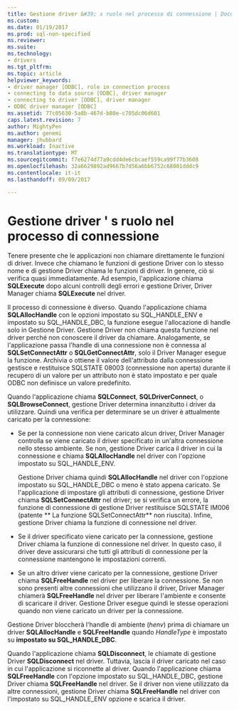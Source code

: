 ```yaml
---
title: Gestione driver &#39; s ruolo nel processo di connessione | Documenti Microsoft
ms.custom: 
ms.date: 01/19/2017
ms.prod: sql-non-specified
ms.reviewer: 
ms.suite: 
ms.technology:
- drivers
ms.tgt_pltfrm: 
ms.topic: article
helpviewer_keywords:
- driver manager [ODBC], role in connection process
- connecting to data source [ODBC], driver manager
- connecting to driver [ODBC], driver manager
- ODBC driver manager [ODBC]
ms.assetid: 77c05630-5a8b-467d-b80e-c705dc06d601
caps.latest.revision: 7
author: MightyPen
ms.author: genemi
manager: jhubbard
ms.workload: Inactive
ms.translationtype: MT
ms.sourcegitcommit: f7e6274d77a9cdd4de6cbcaef559ca99f77b3608
ms.openlocfilehash: 32a6629892ad9667b7d56a6bb6752c68001dddc9
ms.contentlocale: it-it
ms.lasthandoff: 09/09/2017

---
```

# <a name="driver-manager39s-role-in-the-connection-process"></a>Gestione driver &#39; s ruolo nel processo di connessione
Tenere presente che le applicazioni non chiamare direttamente le funzioni di driver. Invece che chiamano le funzioni di gestione Driver con lo stesso nome e di gestione Driver chiama le funzioni di driver. In genere, ciò si verifica quasi immediatamente. Ad esempio, l'applicazione chiama **SQLExecute** dopo alcuni controlli degli errori e gestione Driver, Driver Manager chiama **SQLExecute** nel driver.  
  
 Il processo di connessione è diverso. Quando l'applicazione chiama **SQLAllocHandle** con le opzioni impostato su SQL_HANDLE_ENV e impostato su SQL_HANDLE_DBC, la funzione esegue l'allocazione di handle solo in Gestione Driver. Gestione Driver non chiama questa funzione nel driver perché non conoscere il driver da chiamare. Analogamente, se l'applicazione passa l'handle di una connessione non è connessa al **SQLSetConnectAttr** o **SQLGetConnectAttr**, solo il Driver Manager esegue la funzione. Archivia o ottiene il valore dell'attributo dalla connessione gestisce e restituisce SQLSTATE 08003 (connessione non aperta) durante il recupero di un valore per un attributo non è stato impostato e per quale ODBC non definisce un valore predefinito.  
  
 Quando l'applicazione chiama **SQLConnect**, **SQLDriverConnect**, o **SQLBrowseConnect**, gestione Driver determina innanzitutto i driver da utilizzare. Quindi una verifica per determinare se un driver è attualmente caricato per la connessione:  
  
-   Se per la connessione non viene caricato alcun driver, Driver Manager controlla se viene caricato il driver specificato in un'altra connessione nello stesso ambiente. Se non, gestione Driver carica il driver in cui la connessione e chiama **SQLAllocHandle** nel driver con l'opzione impostato su SQL_HANDLE_ENV.  
  
     Gestione Driver chiama quindi **SQLAllocHandle** nel driver con l'opzione impostato su SQL_HANDLE_DBC o meno è stato appena caricato. Se l'applicazione di impostare gli attributi di connessione, gestione Driver chiama **SQLSetConnectAttr** nel driver; se si verifica un errore, la funzione di connessione di gestione Driver restituisce SQLSTATE IM006 (patente ** La funzione SQLSetConnectAttr** non riuscita). Infine, gestione Driver chiama la funzione di connessione nel driver.  
  
-   Se il driver specificato viene caricato per la connessione, gestione Driver chiama la funzione di connessione nel driver. In questo caso, il driver deve assicurarsi che tutti gli attributi di connessione per la connessione mantengono le impostazioni correnti.  
  
-   Se un altro driver viene caricato per la connessione, gestione Driver chiama **SQLFreeHandle** nel driver per liberare la connessione. Se non sono presenti altre connessioni che utilizzano il driver, Driver Manager chiamerà **SQLFreeHandle** nel driver per liberare l'ambiente e consente di scaricare il driver. Gestione Driver esegue quindi le stesse operazioni quando non viene caricato un driver per la connessione.  
  
 Gestione Driver bloccherà l'handle di ambiente (*henv*) prima di chiamare un driver **SQLAllocHandle** e **SQLFreeHandle** quando *HandleType* è impostato su **impostato su SQL_HANDLE_DBC**.  
  
 Quando l'applicazione chiama **SQLDisconnect**, le chiamate di gestione Driver **SQLDisconnect** nel driver. Tuttavia, lascia il driver caricato nel caso in cui l'applicazione si riconnette al driver. Quando l'applicazione chiama **SQLFreeHandle** con l'opzione impostato su SQL_HANDLE_DBC, gestione Driver chiama **SQLFreeHandle** nel driver. Se il driver non viene utilizzato da altre connessioni, gestione Driver chiama **SQLFreeHandle** nel driver con l'impostato su SQL_HANDLE_ENV opzione e scarica il driver.

